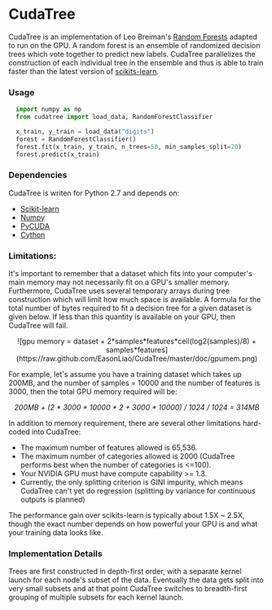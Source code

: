 CudaTree
==================

CudaTree is an implementation of Leo Breiman's [Random Forests](http://www.stat.berkeley.edu/~breiman/RandomForests/cc_home.htm)
adapted to run on the GPU. 
A random forest is an ensemble of randomized decision trees which  vote together to predict new labels.
CudaTree parallelizes the construction of each individual tree in the ensemble and thus is able to train faster than 
the latest version of [scikits-learn](http://scikit-learn.org/stable/modules/tree.html). 

### Usage


```python
  import numpy as np
  from cudatree import load_data, RandomForestClassifier

  x_train, y_train = load_data("digits")
  forest = RandomForestClassifier()
  forest.fit(x_train, y_train, n_trees=50, min_samples_split=20)
  forest.predict(x_train)
```

### Dependencies 

CudaTree is writen for Python 2.7 and depends on:

* [Scikit-learn](http://scikit-learn.org/stable/)
* [Numpy](http://www.scipy.org/install.html)
* [PyCUDA](http://documen.tician.de/pycuda/#)
* [Cython](http://cython.org)


### Limitations:

It's important to remember that a dataset which fits into your computer's main memory may not necessarily fit on a GPU's smaller memory. 
Furthermore, CudaTree uses several temporary arrays during tree construction which will limit how much space is available. 
A formula for the total number of bytes required to fit a decision tree for a given dataset is given below. If less than this quantity is available 
on your GPU, then CudaTree will fail. 




<!-- 
\mathrm{GPU}\;\mathrm{memory}\;\mathrm{in}\;\mathrm{bytes} = \mathit{DatasetSize} + 2\cdot \mathit{Samples} \cdot \mathit{Features} \cdot \left\lceil \frac{\log_2 \mathit{Samples}}{8} \right\rceil + \mathit{Features} \cdot \mathit{Samples}
-->
  <div align="center">
  ![gpu memory = dataset + 2*samples*features*ceil(log2(samples)/8) + samples*features](https://raw.github.com/EasonLiao/CudaTree/master/doc/gpumem.png) 
  </div>

<!--     
  <i>(n_bytes_per_idx is 1 when the number of samples <= 256
  <br />
  n_bytes_per_idx is 2 when the number of samples <= 65536
  <br />
  n_bytes_per_idx is 4 when the number of samples <= 4294967296 
  <br />
  n_bytes_per_idx is 8 when the number of samples > 4294967296)</i>
  <br/>
 --> 
 
  For example, let's assume you have a training dataset which takes up 200MB, and the number of samples = 10000 and 
  the number of features is 3000, then the total GPU memory required will be: <br>
  <div align="center" style="font-style:italic;">
  200MB + (2 * 3000 * 10000 * 2 + 3000 * 10000) / 1024 / 1024 = 314MB
  </div>

In addition to memory requirement, there are several other limitations hard-coded into CudaTree: 

* The maximum number of features allowed is 65,536.
* The maximum number of categories allowed is 2000 (CudaTree performs best when the number of categories is <=100).
* Your NVIDIA GPU must have compute capability >= 1.3.
* Currently, the only splitting criterion is GINI impurity, which means CudaTree can't yet do regression (splitting by variance for continuous outputs is planned)

The performance gain over scikits-learn is typically about 1.5X ~ 2.5X, though the exact number depends on how powerful your GPU is and what your training data looks like. 



### Implementation Details 

Trees are first constructed in depth-first order, with a separate kernel launch for each node's subset of the data. 
Eventually the data gets split into very small subsets and at that point CudaTree switches to breadth-first grouping
of multiple subsets for each kernel launch. 


